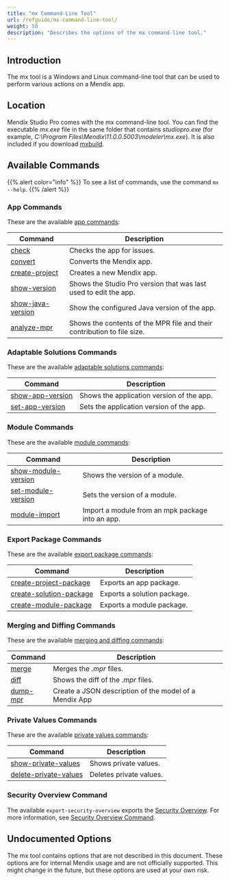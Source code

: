 ```yaml
---
title: "mx Command-Line Tool"
url: /refguide/mx-command-line-tool/
weight: 50
description: "Describes the options of the mx command-line tool."
---
```


## Introduction

The mx tool is a Windows and Linux command-line tool that can be used to perform various actions on a Mendix app.

## Location

Mendix Studio Pro comes with the mx command-line tool. You can find the executable *mx.exe* file in the same folder that contains *studiopro.exe* (for example, *C:\Program Files\Mendix\11.0.0.5003\modeler\mx.exe*). It is also included if you download [mxbuild](/refguide/mxbuild/).

## Available Commands

{{% alert color="info" %}}
To see a list of commands, use the command `mx --help`.
{{% /alert %}}

### App Commands

These are the available [app commands](/refguide/mx-command-line-tool/app/):

| Command  | Description |
| --- | --- |
| [check](/refguide/mx-command-line-tool/app/#check) | Checks the app for issues. |
| [convert](/refguide/mx-command-line-tool/app/#convert) | Converts the Mendix app. |
| [create-project](/refguide/mx-command-line-tool/app/#create-project) | Creates a new Mendix app. |
| [show-version](/refguide/mx-command-line-tool/app/#show-version) | Shows the Studio Pro version that was last used to edit the app. |
| [show-java-version](/refguide/mx-command-line-tool/app/#show-java-version) | Show the configured Java version of the app. |
| [analyze-mpr](/refguide/mx-command-line-tool/analyze-mpr/) | Shows the contents of the MPR file and their contribution to file size. |

### Adaptable Solutions Commands

These are the available [adaptable solutions commands](/refguide/mx-command-line-tool/adaptable/):

| Command | Description|
| --- | --- |
| [show-app-version](/refguide/mx-command-line-tool/adaptable/#show-app-version) | Shows the application version of the app. |
| [set-app-version](/refguide/mx-command-line-tool/adaptable/#set-app-version) | Sets the application version of the app. |

### Module Commands

These are the available [module commands](/refguide/mx-command-line-tool/module/):

|  Command | Description |
|---|---|
| [show-module-version](/refguide/mx-command-line-tool/module/#show-module-version) | Shows the version of a module. |
| [set-module-version](/refguide/mx-command-line-tool/module/#set-module-version) | Sets the version of a module. |
| [module-import](/refguide/mx-command-line-tool/module/#module-import) | Import a module from an mpk package into an app. |

### Export Package Commands

These are the available [export package commands](/refguide/mx-command-line-tool/export/):

|  Command | Description |
| --- | --- |
| [create-project-package](/refguide/mx-command-line-tool/export/#create-project-package) | Exports an app package. |
| [create-solution-package](/refguide/mx-command-line-tool/export/#create-solution-package) | Exports a solution package. |
| [create-module-package](/refguide/mx-command-line-tool/export/#create-module-package) | Exports a module package. |

### Merging and Diffing Commands

These are the available [merging and diffing commands](/refguide/mx-command-line-tool/merge/):

|   Command | Description |
| --- | --- |
| [merge](/refguide/mx-command-line-tool/merge/#merge) | Merges the *.mpr* files. |
| [diff](/refguide/mx-command-line-tool/merge/#diff) | Shows the diff of the *.mpr* files. |
| [dump-mpr](/refguide/mx-command-line-tool/dump-mpr/) | Create a JSON description of the model of a Mendix App |

### Private Values Commands

These are the available [private values commands](/refguide/mx-command-line-tool/private-values/):

|   Command | Description |
| --- | --- |
| [show-private-values](/refguide/mx-command-line-tool/private-values/#show-private-values) | Shows private values. |
| [delete-private-values](/refguide/mx-command-line-tool/private-values/#delete-private-values) | Deletes private values. |

### Security Overview Command

The available `export-security-overview` exports the [Security Overview](/refguide/security-overview/). For more information, see [Security Overview Command](/refguide/mx-command-line-tool/security/#export-security-overview).

## Undocumented Options

The mx tool contains options that are not described in this document. These options are for internal Mendix usage and are not officially supported. This might change in the future, but these options are used at your own risk.
